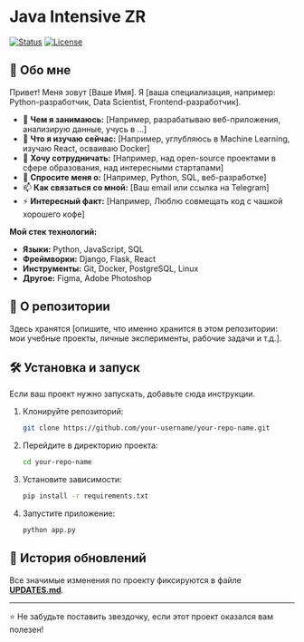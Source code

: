 # Java Intensive ZR

[![Status](https://img.shields.io/badge/status-active-success.svg)]()
[![License](https://img.shields.io/badge/license-MIT-blue.svg)](LICENSE.md)


## 🚀 Обо мне

Привет! Меня зовут [Ваше Имя]. Я [ваша специализация, например: Python-разработчик, Data Scientist, Frontend-разработчик].

- 🔭 **Чем я занимаюсь:** [Например, разрабатываю веб-приложения, анализирую данные, учусь в ...]
- 🌱 **Что я изучаю сейчас:** [Например, углубляюсь в Machine Learning, изучаю React, осваиваю Docker]
- 👯 **Хочу сотрудничать:** [Например, над open-source проектами в сфере образования, над интересными стартапами]
- 💬 **Спросите меня о:** [Например, Python, SQL, веб-разработке]
- 📫 **Как связаться со мной:** [Ваш email или ссылка на Telegram]
- ⚡ **Интересный факт:** [Например, Люблю совмещать код с чашкой хорошего кофе]

**Мой стек технологий:**
*   **Языки:** Python, JavaScript, SQL
*   **Фреймворки:** Django, Flask, React
*   **Инструменты:** Git, Docker, PostgreSQL, Linux
*   **Другое:** Figma, Adobe Photoshop

## 📁 О репозитории

Здесь хранятся [опишите, что именно хранится в этом репозитории: мои учебные проекты, личные эксперименты, рабочие задачи и т.д.].

## 🛠️ Установка и запуск

Если ваш проект нужно запускать, добавьте сюда инструкции.

1.  Клонируйте репозиторий:
    ```bash
    git clone https://github.com/your-username/your-repo-name.git
    ```
2.  Перейдите в директорию проекта:
    ```bash
    cd your-repo-name
    ```
3.  Установите зависимости:
    ```bash
    pip install -r requirements.txt
    ```
4.  Запустите приложение:
    ```bash
    python app.py
    ```

## 📜 История обновлений

Все значимые изменения по проекту фиксируются в файле [**UPDATES.md**](UPDATES.md).

---

⭐ Не забудьте поставить звездочку, если этот проект оказался вам полезен!
